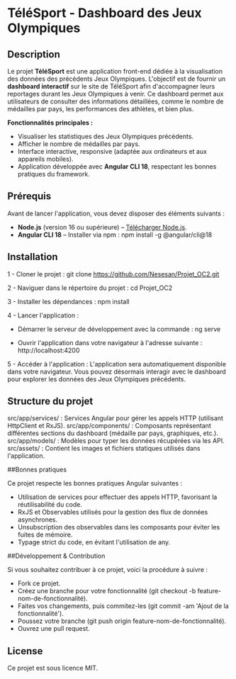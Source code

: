 # TéléSport - Dashboard des Jeux Olympiques

## Description

Le projet **TéléSport** est une application front-end dédiée à la visualisation des données des précédents Jeux Olympiques. 
L'objectif est de fournir un **dashboard interactif** sur le site de TéléSport afin d'accompagner leurs reportages durant les Jeux Olympiques à venir. 
Ce dashboard permet aux utilisateurs de consulter des informations détaillées, comme le nombre de médailles par pays, les performances des athlètes, et bien plus.

**Fonctionnalités principales :**
- Visualiser les statistiques des Jeux Olympiques précédents.
- Afficher le nombre de médailles par pays.
- Interface interactive, responsive (adaptée aux ordinateurs et aux appareils mobiles).
- Application développée avec **Angular CLI 18**, respectant les bonnes pratiques du framework.

## Prérequis

Avant de lancer l'application, vous devez disposer des éléments suivants :

- **Node.js** (version 16 ou supérieure) – [Télécharger Node.js](https://nodejs.org/).
- **Angular CLI 18** – Installer via npm :  npm install -g @angular/cli@18

## Installation

1 - Cloner le projet : git clone https://github.com/Nesesan/Projet_OC2.git

2 - Naviguer dans le répertoire du projet : cd Projet_OC2

3 - Installer les dépendances : npm install

4 - Lancer l'application : 

- Démarrer le serveur de développement avec la commande : ng serve

- Ouvrir l'application dans votre navigateur à l'adresse suivante : http://localhost:4200

5 - Accéder à l'application :
L'application sera automatiquement disponible dans votre navigateur. Vous pouvez désormais interagir avec le dashboard pour explorer les données des Jeux Olympiques précédents. 

## Structure du projet
src/app/services/ : Services Angular pour gérer les appels HTTP (utilisant HttpClient et RxJS).
src/app/components/ : Composants représentant différentes sections du dashboard (médaille par pays, graphiques, etc.).
src/app/models/ : Modèles pour typer les données récupérées via les API.
src/assets/ : Contient les images et fichiers statiques utilisés dans l'application.

##Bonnes pratiques

Ce projet respecte les bonnes pratiques Angular suivantes :

- Utilisation de services pour effectuer des appels HTTP, favorisant la réutilisabilité du code.
- RxJS et Observables utilisés pour la gestion des flux de données asynchrones.
- Unsubscription des observables dans les composants pour éviter les fuites de mémoire.
- Typage strict du code, en évitant l'utilisation de any.

##Développement & Contribution

Si vous souhaitez contribuer à ce projet, voici la procédure à suivre :

- Fork ce projet.
- Créez une branche pour votre fonctionnalité (git checkout -b feature-nom-de-fonctionnalité).
- Faites vos changements, puis commitez-les (git commit -am 'Ajout de la fonctionnalité').
- Poussez votre branche (git push origin feature-nom-de-fonctionnalité).
- Ouvrez une pull request.

## License
Ce projet est sous licence MIT.

